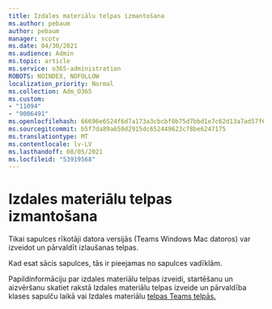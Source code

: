 ```yaml
---
title: Izdales materiālu telpas izmantošana
ms.author: pebaum
author: pebaum
manager: scotv
ms.date: 04/30/2021
ms.audience: Admin
ms.topic: article
ms.service: o365-administration
ROBOTS: NOINDEX, NOFOLLOW
localization_priority: Normal
ms.collection: Adm_O365
ms.custom:
- "11094"
- "9006491"
ms.openlocfilehash: 66696e6524f6d7a173a3cbcbf0b75d7bbd1e7c62d13a7ad57f6c142e81b81c47
ms.sourcegitcommit: b5f7da89a650d2915dc652449623c78be6247175
ms.translationtype: MT
ms.contentlocale: lv-LV
ms.lasthandoff: 08/05/2021
ms.locfileid: "53919568"
---
```

# <a name="use-breakout-rooms"></a>Izdales materiālu telpas izmantošana

Tikai sapulces rīkotāji datora versijās (Teams Windows Mac datoros) var izveidot un pārvaldīt izlaušanas telpas. 

Kad esat sācis sapulces, tās ir pieejamas no sapulces vadīklām.

Papildinformāciju par izdales materiālu telpas izveidi, startēšanu un aizvēršanu skatiet rakstā Izdales materiālu telpas izveide un pārvaldība klases sapulču laikā vai Izdales materiālu [telpas Teams telpās.](https://support.microsoft.com/office/use-breakout-rooms-in-teams-meetings-7de1f48a-da07-466c-a5ab-4ebace28e461) []()